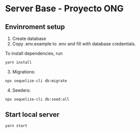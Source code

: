 # Server Base - Proyecto ONG

## Envinroment setup

1. Create database
2. Copy .env.example to .env and fill with database credentials.

To install dependencies, run

```bash
yarn install
```

3. Migrations:

```bash
npx sequelize-cli db:migrate
```

4. Seeders:

```bash
npx sequelize-cli db:seed:all
```

## Start local server

```bash
yarn start
```


